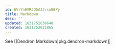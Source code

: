 ```yaml
---
id: 6VrYnEVRJO5AJJrsoGBPy
title: Markdown
desc: ''
updated: 1631752036648
created: 1631752021865
---
```


See [[Dendron Markdown|pkg.dendron-markdown]]
